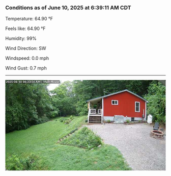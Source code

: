 ### Conditions as of June 10, 2025 at 6:39:11 AM CDT 

Temperature: 64.90 &deg;F

Feels like: 64.90 &deg;F

Humidity: 99%

Wind Direction: SW

Windspeed: 0.0 mph

Wind Gust: 0.7 mph

---

<img src="./images/latest.jpeg"/>

